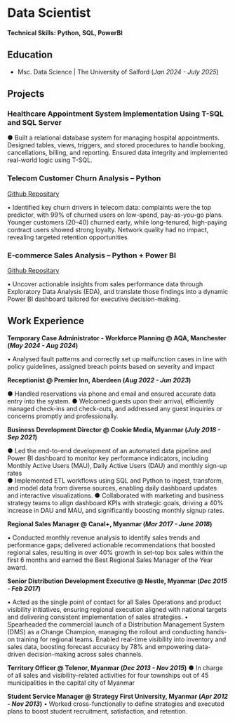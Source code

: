 # Data Scientist

#### Technical Skills: Python, SQL, PowerBI

## Education
- Msc. Data Science | The University of Salford (_Jan 2024 - July 2025_)								       		

## Projects
### Healthcare Appointment System Implementation Using T-SQL and SQL Server

●	Built a relational database system for managing hospital appointments. Designed tables, views, triggers, and stored procedures to handle booking, cancellations, billing, and reporting. Ensured data integrity and implemented real-world logic using T-SQL.

### Telecom Customer Churn Analysis – Python
[Github Repositary](https://github.com/FrancisAungThu/TelecomChurnAnalysis/blob/main/README.md)

•	Identified key churn drivers in telecom data: complaints were the top predictor, with 99% of churned users on low-spend, pay-as-you-go plans. Younger customers (20–40) churned early, while long-tenured, high-paying contract users showed strong loyalty. Network quality had no impact, revealing targeted retention opportunities

### E-commerce Sales Analysis – Python + Power BI
[Github Repositary](https://github.com/FrancisAungThu/DataAnalysisProjects/blob/main/RetailSalesAnalysis/Readme.MD)

• Uncover actionable insights from sales performance data through Exploratory Data Analysis (EDA), and translate those findings into a dynamic Power BI dashboard tailored for executive decision-making.

## Work Experience
**Temporary Case Administrator - Workforce Planning @ AQA, Manchester (_May 2024 - Aug 2024_)**

•	Analysed fault patterns and correctly set up malfunction cases in line with policy guidelines, assigned breach points based on severity and impact 

**Receptionist @ Premier Inn, Aberdeen (_Aug 2022 - Jun 2023_)**

●	Handled reservations via phone and email and ensured accurate data entry into the system.
●	Welcomed guests upon their arrival, efficiently managed check-ins and check-outs, and addressed any guest inquiries or concerns promptly and professionally.

**Business Development Director @ Cookie Media, Myanmar (_July 2018 - Sep 2021_)**

●	Led the end-to-end development of an automated data pipeline and Power BI dashboard to monitor key performance indicators, including Monthly Active Users (MAU), Daily Active Users (DAU) and monthly sign-up rates  
●	Implemented ETL workflows using SQL and Python to ingest, transform, and model data from diverse sources, enabling daily dashboard updates and interactive visualizations.
●	Collaborated with marketing and business strategy teams to align dashboard KPIs with strategic goals, driving a 40% increase in DAU and MAU, and significantly boosting monthly signup rates.

**Regional Sales Manager @ Canal+, Myanmar (_Mar 2017 - June 2018_)**

•	Conducted monthly revenue analysis to identify sales trends and performance gaps; delivered actionable recommendations that boosted regional sales, resulting in over 40% growth in set-top box sales within the first 6 months and earned the Best Regional Sales Manager of the Year award.

**Senior Distribution Development Executive @ Nestle, Myanmar (_Dec 2015 - Feb 2017_)**

•	Acted as the single point of contact for all Sales Operations and product visibility initiatives, ensuring regional execution aligned with national targets and delivering consistent implementation of sales strategies.
•	Spearheaded the commercial launch of a Distribution Management System (DMS) as a Change Champion, managing the rollout and conducting hands-on training for regional teams. Enabled real-time visibility into inventory and sales data, boosting forecast accuracy by 78% and empowering data-driven decision-making across sales channels.

**Territory Officer @ Telenor, Myanmar (_Dec 2013 - Nov 2015_)**
●	In charge of all sales and visibility-related activities for four townships out of 45 municipalities in the capital city of Myanmar

**Student Service Manager @ Strategy First University, Myanmar (_Apr 2012 - Nov 2013_)**
•	Worked cross-functionally to define strategies and executed plans to boost student recruitment, satisfaction, and retention.

